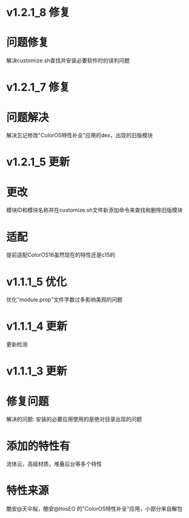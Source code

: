 # v1.2.1_8 修复
# 问题修复
解决customize.sh查找并安装必要软件时的误判问题

# v1.2.1_7 修复
# 问题解决
解决忘记修改"ColorOS特性补全"应用的dex，出现的旧版模块

# v1.2.1_5 更新
# 更改
模块ID和模块名称并在customize.sh文件新添加命令来查找和删除旧版模块
# 适配
提前适配ColorOS16虽然现在的特性还是c15的

# v1.1.1_5 优化
优化"module.prop"文件字数过多影响美观的问题

# v1.1.1_4 更新
更新检测

# v1.1.1_3 更新

# 修复问题
解决的问题: 安装的必要应用使用的是绝对目录出现的问题
# 添加的特性有
流体云，高级材质，堆叠后台等多个特性
# 特性来源
酷安@天伞桜，酷安@ItosEO 的"ColorOS特性补全"应用，小部分来自解包
